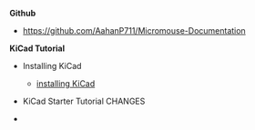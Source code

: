 **Github** 
- https://github.com/AahanP711/Micromouse-Documentation

**KiCad Tutorial**
- Installing KiCad
	- [installing KiCad](https://docs.google.com/document/d/1HKX35Z9dQBu9zBemlAzxbzjGxq4VL6n00p6JnvmTeCc/edit?usp=sharing)
- KiCad Starter Tutorial
CHANGES

- 